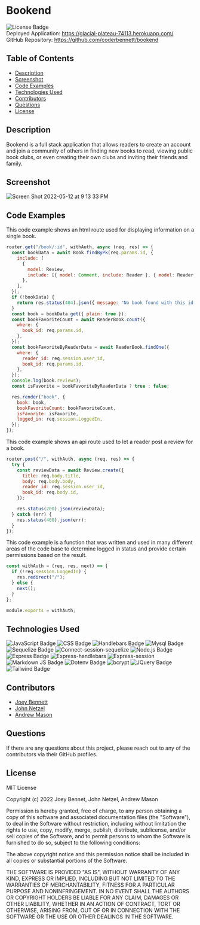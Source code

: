 # Bookend

![License Badge](https://img.shields.io/badge/License-MIT-blue)  
Deployed Application: https://glacial-plateau-74113.herokuapp.com/  
GitHub Repository: https://github.com/coderbennett/bookend

## Table of Contents

- [Description](#description)
- [Screenshot](#screenshot)
- [Code Examples](#code-examples)
- [Technologies Used](#technologies-used)
- [Contributors](#contributors)
- [Questions](#questions)
- [License](#license)

## Description

Bookend is a full stack application that allows readers to create an account and join a community of others in finding new books to read, viewing public book clubs, or even creating their own clubs and inviting their friends and family.

## Screenshot

![Screen Shot 2022-05-12 at 9 13 33 PM](https://user-images.githubusercontent.com/99947655/168211624-1077d555-dc11-4a8c-91e1-3bcc07351e69.png)

## Code Examples

This code example shows an html route used for displaying information on a single book.

```js
router.get("/book/:id", withAuth, async (req, res) => {
  const bookData = await Book.findByPk(req.params.id, {
    include: [
      {
        model: Review,
        include: [{ model: Comment, include: Reader }, { model: Reader }],
      },
    ],
  });
  if (!bookData) {
    return res.status(404).json({ message: "No book found with this id." });
  }
  const book = bookData.get({ plain: true });
  const bookFavoriteCount = await ReaderBook.count({
    where: {
      book_id: req.params.id,
    },
  });
  const bookFavoriteByReaderData = await ReaderBook.findOne({
    where: {
      reader_id: req.session.user_id,
      book_id: req.params.id,
    },
  });
  console.log(book.reviews);
  const isFavorite = bookFavoriteByReaderData ? true : false;

  res.render("book", {
    book: book,
    bookFavoriteCount: bookFavoriteCount,
    isFavorite: isFavorite,
    logged_in: req.session.LoggedIn,
  });
});
```

This code example shows an api route used to let a reader post a review for a book.

```js
router.post("/", withAuth, async (req, res) => {
  try {
    const reviewData = await Review.create({
      title: req.body.title,
      body: req.body.body,
      reader_id: req.session.user_id,
      book_id: req.body.id,
    });

    res.status(200).json(reviewData);
  } catch (err) {
    res.status(400).json(err);
  }
});
```

This code example is a function that was written and used in many different areas of the code base to determine logged in status and provide certain permissions based on the result.

```js
const withAuth = (req, res, next) => {
  if (!req.session.LoggedIn) {
    res.redirect("/");
  } else {
    next();
  }
};

module.exports = withAuth;
```

## Technologies Used

![JavaScript Badge](https://img.shields.io/badge/Language-JavaScript-yellow)
![CSS Badge](https://img.shields.io/badge/Language-CSS-blue)
![Handlebars Badge](https://img.shields.io/badge/Language-Handlebars-orange)
![Mysql Badge](https://img.shields.io/badge/Database-MySql-informational)
![Sequelize Badge](https://img.shields.io/badge/NPM-Sequelize-important)
![Connect-session-sequelize](https://img.shields.io/badge/NPM-connect--session--sequelize-brightgreen)
![Node.js Badge](https://img.shields.io/badge/Environment-Node.js-red)
![Express Badge](https://img.shields.io/badge/NPM-Express.js-green)
![Express-handlebars](https://img.shields.io/badge/NPM-express--handlebars-yellowgreen)
![Express-session](https://img.shields.io/badge/NPM-express--session-ff69b4)
![Markdown JS Badge](https://img.shields.io/badge/NPM-Markdown%20js-yellow)
![Dotenv Badge](https://img.shields.io/badge/NPM-dotenv-blueviolet)
![bcrypt](https://img.shields.io/badge/NPM-bcrypt-9cf)
![JQuery Badge](https://img.shields.io/badge/UI-JQuery%20UI-important)
![Tailwind Badge](https://img.shields.io/badge/CSS-Tailwind-blue)

## Contributors

- [Joey Bennett](https://github.com/coderbennett)
- [John Netzel](https://github.com/CommieDog)
- [Andrew Mason](https://github.com/atmason90)

## Questions

If there are any questions about this project, please reach out to any of the contributors via their GitHub profiles.

## License

MIT License

Copyright (c) 2022 Joey Bennet, John Netzel, Andrew Mason

Permission is hereby granted, free of charge, to any person obtaining a copy of this software and associated documentation files (the "Software"), to deal in the Software without restriction, including without limitation the rights to use, copy, modify, merge, publish, distribute, sublicense, and/or sell copies of the Software, and to permit persons to whom the Software is furnished to do so, subject to the following conditions:

The above copyright notice and this permission notice shall be included in all copies or substantial portions of the Software.

THE SOFTWARE IS PROVIDED "AS IS", WITHOUT WARRANTY OF ANY KIND, EXPRESS OR IMPLIED, INCLUDING BUT NOT LIMITED TO THE WARRANTIES OF MERCHANTABILITY, FITNESS FOR A PARTICULAR PURPOSE AND NONINFRINGEMENT. IN NO EVENT SHALL THE AUTHORS OR COPYRIGHT HOLDERS BE LIABLE FOR ANY CLAIM, DAMAGES OR OTHER LIABILITY, WHETHER IN AN ACTION OF CONTRACT, TORT OR OTHERWISE, ARISING FROM, OUT OF OR IN CONNECTION WITH THE SOFTWARE OR THE USE OR OTHER DEALINGS IN THE SOFTWARE.
